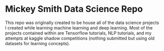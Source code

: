 # Mickey Smith Data Science Repo

This repo was originally created to be house all of the data science projects I created while learning machine learning and deep learning. Most of the projects contained within are Tensorflow tutorials, NLP tutorials, and my attempts at kaggle shadow competitions (nothing submitted but using old datasets for learning concepts).

